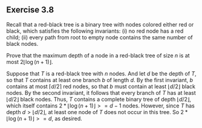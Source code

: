 Exercise 3.8
------------

Recall that a red-black tree is a binary tree with nodes colored either red or black, which satisfies the following invariants: (i) no red node has a red child; (ii) every path from root to empty node contains the same number of black nodes.

Prove that the maximum depth of a node in a red-black tree of size $n$ is at most $2\lfloor \log (n + 1)\rfloor$.

Suppose that $T$ is a red-black tree with $n$ nodes.  And let $d$ be the depth of $T$, so that $T$ contains at least one branch $b$ of length $d$.   By the first invariant, $b$ contains at most $\lceil d/2 \rceil$ red nodes, so that $b$ must contain at least $\lfloor d / 2 \rfloor$ black nodes.  By the second invariant, it follows that every branch of $T$ has at least $\lfloor d / 2 \rfloor$ black nodes.  Thus, $T$ contains a complete binary tree of depth $\lfloor d / 2 \rfloor$, which itself contains $2 * \lfloor \log (n + 1) \rfloor >= d - 1$ nodes.  However, since $T$ has depth $d > \lfloor d / 2 \rfloor$, at least one node of $T$ does not occur in this tree.  So $2 * \lfloor \log (n + 1) \rfloor >= d$, as desired.

